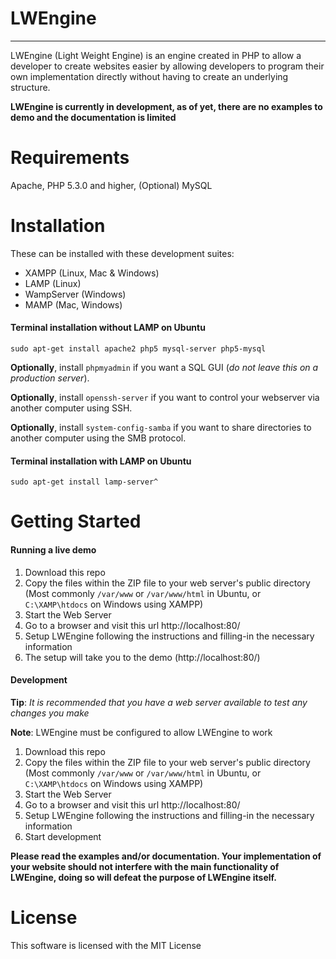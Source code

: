 # LWEngine
___
LWEngine (Light Weight Engine) is an engine created in PHP to allow a developer to create websites easier by allowing developers to program their own implementation directly without having to create an underlying structure.

**LWEngine is currently in development, as of yet, there are no examples to demo and the documentation is limited**

# Requirements
Apache, PHP 5.3.0 and higher, (Optional) MySQL
# Installation
These can be installed with these development suites:
* XAMPP (Linux, Mac & Windows)
* LAMP (Linux)
* WampServer (Windows)
* MAMP (Mac, Windows)
#### Terminal installation without LAMP on Ubuntu
```
sudo apt-get install apache2 php5 mysql-server php5-mysql
```
**Optionally**, install `phpmyadmin` if you want a SQL GUI (*do not leave this on a production server*).

**Optionally**, install `openssh-server` if you want to control your webserver via another computer using SSH.

**Optionally**, install `system-config-samba` if you want to share directories to another computer using the SMB protocol.
#### Terminal installation with LAMP on Ubuntu
```
sudo apt-get install lamp-server^
```
# Getting Started
#### Running a live demo
1. Download this repo
2. Copy the files within the ZIP file to your web server's public directory (Most commonly `/var/www` or `/var/www/html` in Ubuntu, or  `C:\XAMP\htdocs` on Windows using XAMPP)
3. Start the Web Server
4. Go to a browser and visit this url http://localhost:80/
5. Setup LWEngine following the instructions and filling-in the necessary information
6. The setup will take you to the demo (http://localhost:80/)

#### Development

**Tip**: *It is recommended that you have a web server available to test any changes you make*

**Note**: LWEngine must be configured to allow LWEngine to work

1. Download this repo
2. Copy the files within the ZIP file to your web server's public directory (Most commonly `/var/www` or `/var/www/html` in Ubuntu, or  `C:\XAMP\htdocs` on Windows using XAMPP)
3. Start the Web Server
4. Go to a browser and visit this url http://localhost:80/
5. Setup LWEngine following the instructions and filling-in the necessary information
6. Start development 

**Please read the examples and/or documentation. Your implementation of your website should not interfere with the main functionality of LWEngine, doing so will defeat the purpose of LWEngine itself.**

# License
This software is licensed with the MIT License